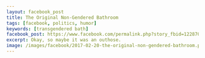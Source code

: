 ```yaml
---
layout: facebook_post
title: The Original Non-Gendered Bathroom
tags: [facebook, politics, humor]
keywords: [transgendered bath]
facebook_post: https://www.facebook.com/permalink.php?story_fbid=1228701400541249&id=1139573672787356
excerpt: Okay, so maybe it was an outhose.
image: /images/facebook/2017-02-20-the-original-non-gendered-bathroom.png
---
```

